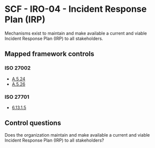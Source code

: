 # SCF - IRO-04 - Incident Response Plan (IRP)
Mechanisms exist to maintain and make available a current and viable Incident Response Plan (IRP) to all stakeholders.
## Mapped framework controls
### ISO 27002
- [A.5.24](../iso27002/a-5.md#a524)
- [A.5.26](../iso27002/a-5.md#a526)
  
### ISO 27701
- [6.13.1.5](../iso27701/61315.md)
  
## Control questions
Does the organization maintain and make available a current and viable Incident Response Plan (IRP) to all stakeholders?
  
